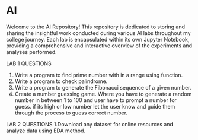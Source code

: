 # AI
Welcome to the AI Repository! This repository is dedicated to storing and sharing the insightful work conducted during various AI labs throughout my college journey. Each lab is encapsulated within its own Jupyter Notebook, providing a comprehensive and interactive overview of the experiments and analyses performed.


LAB 1 QUESTIONS 
1. Write a program to find prime number with in a range using function.
2. Write a program to check palindrome.
3. Write a program to generate the Fibonacci sequence of a given number.
4. Create a number guessing game. Where you have to generate a random number in between 1 to 100 and user have to prompt a number for guess. if its high or low number let the user know and guide them through the process to guess correct number.

LAB 2 QUESTIONS
1.Download any dataset for online resources and analyze data using EDA method.
